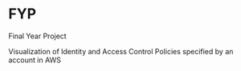 # FYP
Final Year Project

Visualization of Identity and Access Control Policies specified by an account in AWS
